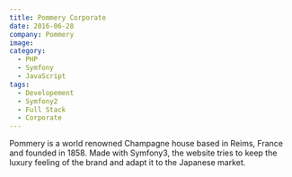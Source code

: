 ```yaml
---
title: Pommery Corporate
date: 2016-06-28
company: Pommery
image:
category:
  - PHP
  - Symfony
  - JavaScript
tags:
  - Developement
  - Symfony2
  - Full Stack
  - Corporate
---
```


Pommery is a world renowned Champagne house based in Reims, France and founded in 1858. Made with Symfony3, the website tries to keep the luxury feeling of the brand and adapt it to the Japanese market.
